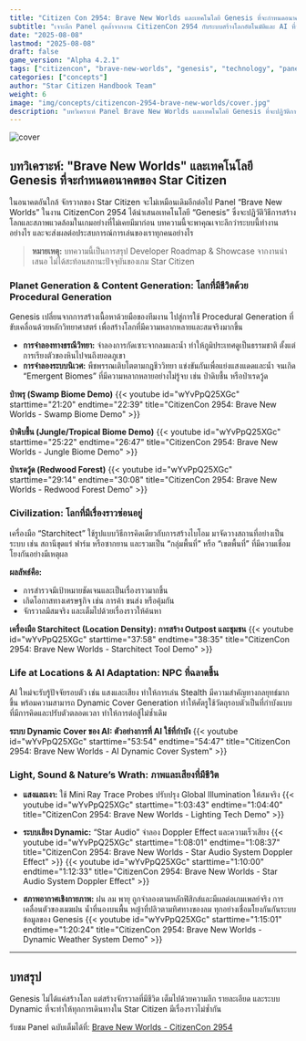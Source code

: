 ```yaml
---
title: "Citizen Con 2954: Brave New Worlds และเทคโนโลยี Genesis ที่จะกำหนดอนาคตของ Star Citizen"
subtitle: "เจาะลึก Panel สุดล้ำจากงาน CitizenCon 2954 กับระบบสร้างโลกอัตโนมัติและ AI ที่จะเปลี่ยนประสบการณ์ในจักรวาล Star Citizen"
date: "2025-08-08"
lastmod: "2025-08-08"
draft: false
game_version: "Alpha 4.2.1"
tags: ["citizencon", "brave-new-worlds", "genesis", "technology", "panel", "procedural-generation"]
categories: ["concepts"]
author: "Star Citizen Handbook Team"
weight: 6
image: "img/concepts/citizencon-2954-brave-new-worlds/cover.jpg"
description: "บทวิเคราะห์ Panel Brave New Worlds และเทคโนโลยี Genesis ที่จะปฏิวัติการสร้างโลกและระบบ AI ใน Star Citizen จากงาน CitizenCon 2954"
---
```


![cover](../../img/concepts/citizencon-2954-brave-new-worlds/cover.jpg)

## บทวิเคราะห์: "Brave New Worlds" และเทคโนโลยี Genesis ที่จะกำหนดอนาคตของ Star Citizen

ในอนาคตอันใกล้ จักรวาลของ Star Citizen จะไม่เหมือนเดิมอีกต่อไป Panel “Brave New Worlds” ในงาน CitizenCon 2954 ได้นำเสนอเทคโนโลยี “Genesis” ซึ่งจะปฏิวัติวิธีการสร้างโลกและสภาพแวดล้อมในเกมอย่างที่ไม่เคยมีมาก่อน บทความนี้จะพาคุณเจาะลึกว่าระบบนี้ทำงานอย่างไร และจะส่งผลต่อประสบการณ์การเล่นของเราทุกคนอย่างไร

> **หมายเหตุ:** บทความนี้เป็นการสรุป Developer Roadmap & Showcase จากงานนำเสนอ ไม่ได้สะท้อนสถานะปัจจุบันของเกม Star Citizen

### Planet Generation & Content Generation: โลกที่มีชีวิตด้วย Procedural Generation

Genesis เปลี่ยนจากการสร้างเนื้อหาด้วยมือของทีมงาน ไปสู่การใช้ Procedural Generation ที่ขับเคลื่อนด้วยหลักวิทยาศาสตร์ เพื่อสร้างโลกที่มีความหลากหลายและสมจริงมากขึ้น

- **การจำลองทางธรณีวิทยา:** จำลองการกัดเซาะจากลมและน้ำ ทำให้ภูมิประเทศดูเป็นธรรมชาติ ตั้งแต่การเรียงตัวของหินไปจนถึงยอดภูเขา
- **การจำลองระบบนิเวศ:** พืชพรรณเติบโตตามกฎชีววิทยา แข่งขันกันเพื่อแย่งแสงแดดและน้ำ จนเกิด “Emergent Biomes” ที่มีความหลากหลายอย่างไม่รู้จบ เช่น ป่าดิบชื้น หรือป่าเรดวู้ด

**ป่าพรุ (Swamp Biome Demo)**
{{< youtube id="wYvPpQ25XGc" starttime="21:20" endtime="22:39" title="CitizenCon 2954: Brave New Worlds - Swamp Biome Demo" >}}

**ป่าดิบชื้น (Jungle/Tropical Biome Demo)**
{{< youtube id="wYvPpQ25XGc" starttime="25:22" endtime="26:47" title="CitizenCon 2954: Brave New Worlds - Jungle Biome Demo" >}}

**ป่าเรดวู้ด (Redwood Forest)**
{{< youtube id="wYvPpQ25XGc" starttime="29:14" endtime="30:08" title="CitizenCon 2954: Brave New Worlds - Redwood Forest Demo" >}}

### Civilization: โลกที่มีเรื่องราวซ่อนอยู่

เครื่องมือ “Starchitect” ใช้รูปแบบวิธีการคิดเดียวกับการสร้างไบโอม มาจัดวางสถานที่อย่างเป็นระบบ เช่น สถานีขุดแร่ ฟาร์ม หรือซากยาน และรวมเป็น “กลุ่มพื้นที่” หรือ “เขตพื้นที่” ที่มีความเชื่อมโยงกันอย่างมีเหตุผล

**ผลลัพธ์คือ:**
- การสำรวจมีเป้าหมายชัดเจนและเป็นเรื่องราวมากขึ้น
- เกิดโอกาสทางเศรษฐกิจ เช่น การค้า ขนส่ง หรือคุ้มกัน
- จักรวาลมีสมจริง และเต็มไปด้วยเรื่องราวให้ค้นหา

**เครื่องมือ Starchitect (Location Density): การสร้าง Outpost และชุมชน**
{{< youtube id="wYvPpQ25XGc" starttime="37:58" endtime="38:35" title="CitizenCon 2954: Brave New Worlds - Starchitect Tool Demo" >}}

### Life at Locations & AI Adaptation: NPC ที่ฉลาดขึ้น

AI ใหม่จะรับรู้ปัจจัยรอบตัว เช่น แสงและเสียง ทำให้การเล่น Stealth มีความสำคัญทางกลยุทธ์มากขึ้น พร้อมความสามารถ Dynamic Cover Generation ทำให้ศัตรูใช้วัตถุรอบตัวเป็นที่กำบังแบบที่มีการคิดและปรับตัวตลอดเวลา ทำให้การต่อสู้ไม่ซ้ำเดิม

**ระบบ Dynamic Cover ของ AI: ตัวอย่างการที่ AI ใช้ที่กำบัง**
{{< youtube id="wYvPpQ25XGc" starttime="53:54" endtime="54:47" title="CitizenCon 2954: Brave New Worlds - AI Dynamic Cover System" >}}

### Light, Sound & Nature’s Wrath: ภาพและเสียงที่มีชีวิต

- **แสงและเงา:** ใช้ Mini Ray Trace Probes ปรับปรุง Global Illumination ให้สมจริง
{{< youtube id="wYvPpQ25XGc" starttime="1:03:43" endtime="1:04:40" title="CitizenCon 2954: Brave New Worlds - Lighting Tech Demo" >}}

- **ระบบเสียง Dynamic:** “Star Audio” จำลอง Doppler Effect และความเร็วเสียง
{{< youtube id="wYvPpQ25XGc" starttime="1:08:01" endtime="1:08:37" title="CitizenCon 2954: Brave New Worlds - Star Audio System Doppler Effect" >}}
{{< youtube id="wYvPpQ25XGc" starttime="1:10:00" endtime="1:12:33" title="CitizenCon 2954: Brave New Worlds - Star Audio System Doppler Effect" >}}

- **สภาพอากาศเชิงกายภาพ:** ฝน ลม พายุ ถูกจำลองตามหลักฟิสิกส์และมีผลต่อเกมเพลย์จริง การเคลื่อนตัวของเมฆฝน น้ำที่นองบนพื้น หญ้าที่ปลิวตามทิศทางของลม ทุกอย่างเชื่อมโยงกันกันระบบข้อมูลของ Genesis
{{< youtube id="wYvPpQ25XGc" starttime="1:15:01" endtime="1:20:24" title="CitizenCon 2954: Brave New Worlds - Dynamic Weather System Demo" >}}

---

## บทสรุป

Genesis ไม่ได้แค่สร้างโลก แต่สร้างจักรวาลที่มีชีวิต เต็มไปด้วยความลึก รายละเอียด และระบบ Dynamic ที่จะทำให้ทุกการเดินทางใน Star Citizen มีเรื่องราวไม่ซ้ำกัน

รับชม Panel ฉบับเต็มได้ที่: [Brave New Worlds - CitizenCon 2954](https://youtu.be/wYvPpQ25XGc)
